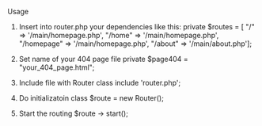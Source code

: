 Usage
1. Insert into router.php your dependencies like this:
private $routes = [ "/" => '/main/homepage.php', 
		"/home" => '/main/homepage.php',
		"/homepage" => '/main/homepage.php',
		"/about" => '/main/about.php'];

2. Set name of your 404 page file
private $page404 = "your_404_page.html";

3. Include file with Router class 
include 'router.php';

4. Do initializatoin class
$route = new Router();

5. Start the routing
$route -> start();
